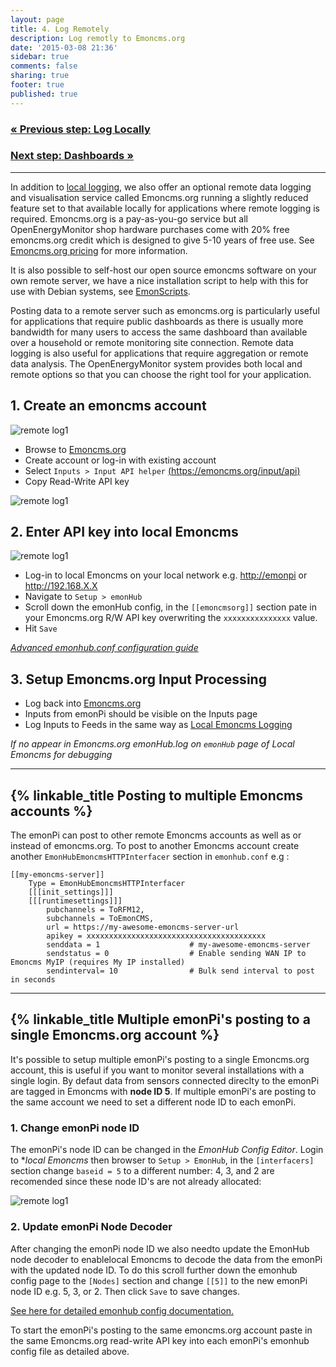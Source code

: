 ```yaml
---
layout: page
title: 4. Log Remotely
description: Log remotly to Emoncms.org
date: '2015-03-08 21:36'
sidebar: true
comments: false
sharing: true
footer: true
published: true
---
```


### [&laquo; Previous step: Log Locally](/setup/local/)

### [Next step: Dashboards &raquo;](/setup/dashboards/)

***

In addition to [local logging](/setup/local/), we also offer an optional remote data logging and visualisation service called Emoncms.org running a slightly reduced feature set to that available locally for applications where remote logging is required. Emoncms.org is a pay-as-you-go service but all OpenEnergyMonitor shop hardware purchases come with 20% free emoncms.org credit which is designed to give 5-10 years of free use. See [Emoncms.org pricing](https://emoncms.org/site/pricing) for more information.

It is also possible to self-host our open source emoncms software on your own remote server, we have a nice installation script to help with this for use with Debian systems, see [EmonScripts](https://github.com/openenergymonitor/EmonScripts).

Posting data to a remote server such as emoncms.org is particularly useful for applications that require public dashboards as there is usually more bandwidth for many users to access the same dashboard than available over a household or remote monitoring site connection. Remote data logging is also useful for applications that require aggregation or remote data analysis. The OpenEnergyMonitor system provides both local and remote options so that you can choose the right tool for your application.

## 1. Create an emoncms account

![remote log1](/images/setup/remote-log0.png)

- Browse to [Emoncms.org](https://emoncms.org)
- Create account or log-in with existing account
- Select `Inputs > Input API helper` [(https://emoncms.org/input/api)](https://emoncms.org/input/api)
- Copy Read-Write API key


![remote log1](/images/setup/remote-log01.png)

## 2. Enter API key into local Emoncms

![remote log1](/images/setup/remote-log1.png)

- Log-in to local Emoncms on your local network e.g. [http://emonpi](http://emonpi) or http://192.168.X.X
- Navigate to `Setup > emonHub`
- Scroll down the emonHub config, in the `[[emoncmsorg]]` section pate in your Emoncms.org R/W API key overwriting the `xxxxxxxxxxxxxxx` value.
- Hit `Save`

[*Advanced emonhub.conf configuration guide*](https://github.com/openenergymonitor/emonhub/blob/emon-pi/configuration.md)

## 3. Setup Emoncms.org Input Processing

- Log back into [Emoncms.org](https://emoncms.org)
- Inputs from emonPi should be visible on the Inputs page
- Log Inputs to Feeds in the same way as [Local Emoncms Logging](/setup/local)

*If no appear in Emoncms.org emonHub.log on `emonHub` page of Local Emoncms for debugging*

***

## {% linkable_title Posting to multiple Emoncms accounts %}

The emonPi can post to other remote Emoncms accounts as well as or instead of emoncms.org. To post to another Emoncms account create another `EmonHubEmoncmsHTTPInterfacer` section in `emonhub.conf` e.g :

```
[[my-emoncms-server]]
    Type = EmonHubEmoncmsHTTPInterfacer
    [[[init_settings]]]
    [[[runtimesettings]]]
        pubchannels = ToRFM12,
        subchannels = ToEmonCMS,
        url = https://my-awesome-emoncms-server-url
        apikey = xxxxxxxxxxxxxxxxxxxxxxxxxxxxxxxxxxxxxxxx
        senddata = 1                    # my-awesome-emoncms-server
        sendstatus = 0                  # Enable sending WAN IP to Emoncms MyIP (requires My IP installed)
        sendinterval= 10                # Bulk send interval to post in seconds
```


***


## {% linkable_title Multiple emonPi's posting to a single Emoncms.org account %}

It's possible to setup multiple emonPi's posting to a single Emoncms.org account, this is useful if you want to monitor several installations with a single login. By defaut data from sensors connected direclty to the emonPi are tagged in Emoncms with **node ID 5**. If multiple emonPi's are posting to the same account we need to set a different node ID to each emonPi.

### 1. Change emonPi node ID

The emonPi's node ID can be changed in the *EmonHub Config Editor*. Login to **local Emoncms* then browser to `Setup > EmonHub`, in the `[interfacers]` section change `baseid = 5` to a different number: 4, 3, and 2 are recomended since these node ID's are not already allocated:

![remote log1](/images/setup/emonpi-nodeid-decoder.png)

### 2. Update emonPi Node Decoder

After changing the emonPi node ID we also needto update the EmonHub node decoder to enablelocal Emoncms to decode the data from the emonPi with the updated node ID. To do this scroll further down the emonhub config page to the `[Nodes]` section and change `[[5]]` to the new emonPi node ID e.g. 5, 3, or 2. Then click `Save` to save changes.

[See here for detailed emonhub config documentation.](https://github.com/openenergymonitor/emonhub/blob/emon-pi/configuration.md)

To start the emonPi's posting to the same emoncms.org account paste in the same Emoncms.org read-write API key into each emonPi's emonhub config file as detailed above.
